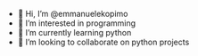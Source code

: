 - 👋 Hi, I’m @emmanuelekopimo
- 👀 I’m interested in programming
- 🌱 I’m currently learning python
- 💞️ I’m looking to collaborate on python projects


